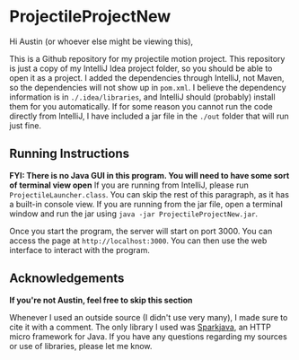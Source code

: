 # ProjectileProjectNew

Hi Austin (or whoever else might be viewing this),

This is a Github repository for my projectile motion project. This repository is just a copy of my IntelliJ Idea project folder, so you should be able to open it as a project. I added the dependencies through IntelliJ, not Maven, so the dependencies will not show up in `pom.xml`. I believe the dependency information is in `./.idea/libraries`, and IntelliJ should (probably) install them for you automatically. If for some reason you cannot run the code directly from IntelliJ, I have included a jar file in the `./out` folder that will run just fine.

## Running Instructions

**FYI: There is no Java GUI in this program. You will need to have some sort of terminal view open** If you are running from IntelliJ, please run `ProjectileLauncher.class`. You can skip the rest of this paragraph, as it has a built-in console view. If you are running from the jar file, open a terminal window and run the jar using `java -jar ProjectileProjectNew.jar`.

Once you start the program, the server will start on port 3000. You can access the page at `http://localhost:3000`. You can then use the web interface to interact with the program.

## Acknowledgements

**If you're not Austin, feel free to skip this section**

Whenever I used an outside source (I didn't use very many), I made sure to cite it with a comment. The only library I used was [Sparkjava](http://sparkjava.com/), an HTTP micro framework for Java. If you have any questions regarding my sources or use of libraries, please let me know.